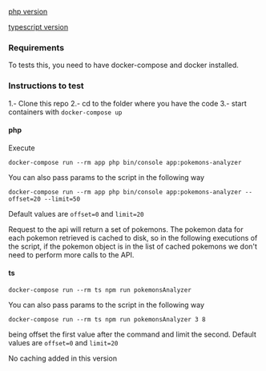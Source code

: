 [php version](./php)

[typescript version](./ts)

### Requirements
To tests this, you need to have docker-compose and docker installed.

### Instructions to test

1.- Clone this repo
2.- cd to the folder where you have the code
3.- start containers with `docker-compose up`

#### php

Execute 
```shell
docker-compose run --rm app php bin/console app:pokemons-analyzer
```

You can also pass params to the script in the following way
```shell
docker-compose run --rm app php bin/console app:pokemons-analyzer --offset=20 --limit=50
```
Default values are `offset=0` and `limit=20`

Request to the api will return a set of pokemons. The pokemon data for each pokemon retrieved is
cached to disk, so in the following executions of the script, if the pokemon object is
in the list of cached pokemons we don't need to perform more calls to the API.


#### ts

```shell
docker-compose run --rm ts npm run pokemonsAnalyzer
```

You can also pass params to the script in the following way
```shell
docker-compose run --rm ts npm run pokemonsAnalyzer 3 8
```
being offset the first value after the command and limit the second. 
Default values are `offset=0` and `limit=20`

No caching added in this version 
